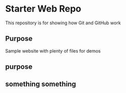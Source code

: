 # Starter Web Repo

This repository is for showing how Git and GitHub work

## Purpose

Sample website with plenty of files for demos

## purpose

## something something
